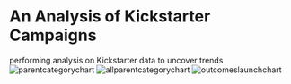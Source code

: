 # An Analysis of Kickstarter Campaigns
performing analysis on Kickstarter data to uncover trends
![parentcategorychart](https://user-images.githubusercontent.com/96149719/156462338-1b76f547-ba76-41ed-b64e-52b8d18d0ef3.png)
![allparentcategorychart](https://user-images.githubusercontent.com/96149719/156462347-163f6bfd-ead0-4539-b44b-c862cb4bb87f.png)
![outcomeslaunchchart](https://user-images.githubusercontent.com/96149719/156462349-224ccf4f-9218-4890-bcb2-1af46e809b78.png)
